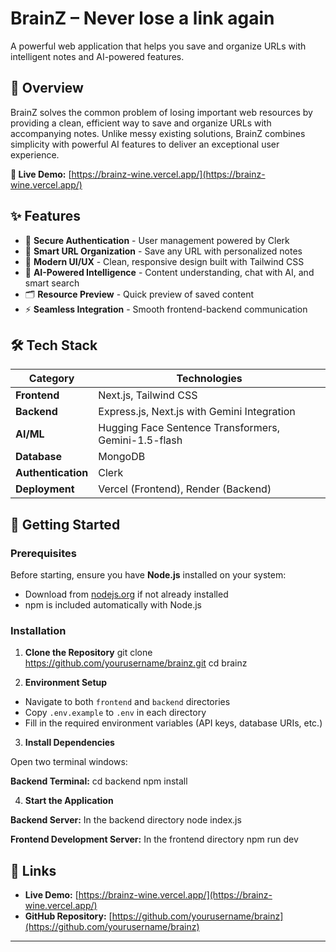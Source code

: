 # BrainZ – Never lose a link again

A powerful web application that helps you save and organize URLs with intelligent notes and AI-powered features.

## 🌟 Overview

BrainZ solves the common problem of losing important web resources by providing a clean, efficient way to save and organize URLs with accompanying notes. Unlike messy existing solutions, BrainZ combines simplicity with powerful AI features to deliver an exceptional user experience.

**🔗 Live Demo:** [https://brainz-wine.vercel.app/](https://brainz-wine.vercel.app/)

## ✨ Features

- 🔑 **Secure Authentication** - User management powered by Clerk
- 📄 **Smart URL Organization** - Save any URL with personalized notes
- 🎨 **Modern UI/UX** - Clean, responsive design built with Tailwind CSS
- 🤖 **AI-Powered Intelligence** - Content understanding, chat with AI, and smart search
- 🗂️ **Resource Preview** - Quick preview of saved content
- ⚡ **Seamless Integration** - Smooth frontend-backend communication

## 🛠️ Tech Stack

| Category | Technologies |
|----------|-------------|
| **Frontend** | Next.js, Tailwind CSS |
| **Backend** | Express.js, Next.js with Gemini Integration |
| **AI/ML** | Hugging Face Sentence Transformers, Gemini-1.5-flash |
| **Database** | MongoDB |
| **Authentication** | Clerk |
| **Deployment** | Vercel (Frontend), Render (Backend) |

## 🚀 Getting Started

### Prerequisites

Before starting, ensure you have **Node.js** installed on your system:
- Download from [nodejs.org](https://nodejs.org/) if not already installed
- npm is included automatically with Node.js

### Installation

1. **Clone the Repository**
git clone https://github.com/yourusername/brainz.git
cd brainz

2. **Environment Setup**
- Navigate to both `frontend` and `backend` directories
- Copy `.env.example` to `.env` in each directory
- Fill in the required environment variables (API keys, database URIs, etc.)

3. **Install Dependencies**

Open two terminal windows:

**Backend Terminal:**
cd backend
npm install

4. **Start the Application**

**Backend Server:**
In the backend directory
node index.js

**Frontend Development Server:**
In the frontend directory
npm run dev

## 🔗 Links

- **Live Demo:** [https://brainz-wine.vercel.app/](https://brainz-wine.vercel.app/)
- **GitHub Repository:** [https://github.com/yourusername/brainz](https://github.com/yourusername/brainz)

***